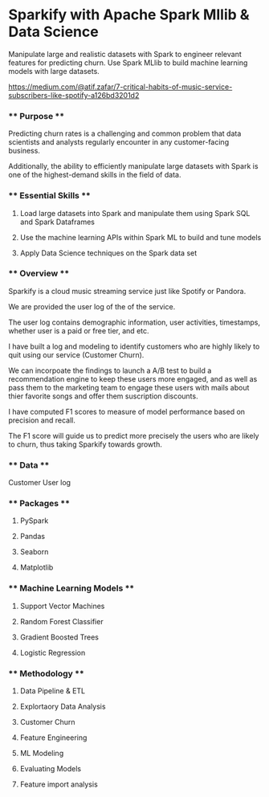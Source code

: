 # Sparkify with Apache Spark Mllib & Data Science
Manipulate large and realistic datasets with Spark to engineer relevant features for predicting churn. 
Use Spark MLlib to build machine learning models with large datasets.

https://medium.com/@atif.zafar/7-critical-habits-of-music-service-subscribers-like-spotify-a126bd3201d2

### ** Purpose **

Predicting churn rates is a challenging and common problem that data scientists and analysts regularly encounter in any customer-facing business. 

Additionally, the ability to efficiently manipulate large datasets with Spark is one of the highest-demand skills in the field of data.

### ** Essential Skills **

1. Load large datasets into Spark and manipulate them using Spark SQL and Spark Dataframes

2. Use the machine learning APIs within Spark ML to build and tune models

3. Apply Data Science techniques on the Spark data set


### ** Overview **

Sparkify is a cloud music streaming service just like Spotify or Pandora. 

We are provided the user log of the of the service.

The user log contains demographic information, user activities, timestamps, whether user is a paid or free tier, and etc. 

I have built a log and modeling to identify customers who are highly likely to quit using our service (Customer Churn). 

We can incorpoate the findings to launch a A/B test to build a recommendation engine to keep these users more engaged, and as well as pass them to the marketing team to engage these users with mails about thier favorite songs and offer them suscription discounts.

I have computed F1 scores to measure of model performance based on precision and recall. 

The F1 score will guide us to predict more precisely the users who are likely to churn, thus taking Sparkify towards growth.


### ** Data **

Customer User log

### ** Packages **
1. PySpark

2. Pandas

3. Seaborn 

4. Matplotlib

### ** Machine Learning Models **

1. Support Vector Machines

2. Random Forest Classifier

3. Gradient Boosted Trees

4. Logistic Regression

### ** Methodology **

1. Data Pipeline & ETL

2. Explortaory Data Analysis

3. Customer Churn

4. Feature Engineering

5. ML Modeling

6. Evaluating Models

7. Feature import analysis
